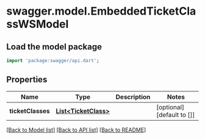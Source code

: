# swagger.model.EmbeddedTicketClassWSModel

## Load the model package
```dart
import 'package:swagger/api.dart';
```

## Properties
Name | Type | Description | Notes
------------ | ------------- | ------------- | -------------
**ticketClasses** | [**List&lt;TicketClass&gt;**](TicketClass.md) |  | [optional] [default to []]

[[Back to Model list]](../README.md#documentation-for-models) [[Back to API list]](../README.md#documentation-for-api-endpoints) [[Back to README]](../README.md)

